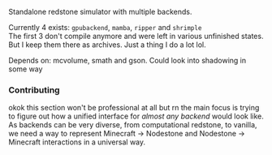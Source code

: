 Standalone redstone simulator with multiple backends.

Currently 4 exists: `gpubackend`, `mamba`, `ripper` and `shrimple`\
The first 3 don't compile anymore and were left in various unfinished states. But I keep them there as archives.
Just a thing I do a lot lol.

Depends on: mcvolume, smath and gson.
Could look into shadowing in some way

### Contributing
okok this section won't be professional at all but rn the main focus is trying to figure out how a unified interface for
*almost any backend* would look like. As backends can be very diverse, from computational redstone, to vanilla, we need a way
to represent Minecraft -> Nodestone and Nodestone -> Minecraft interactions in a universal way.
